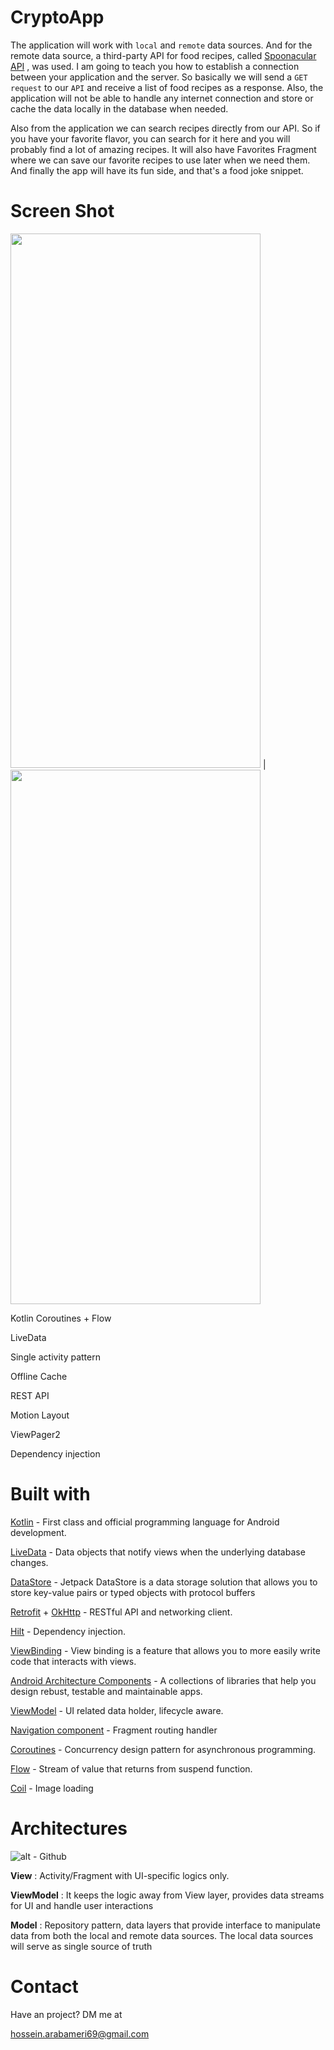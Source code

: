 
# CryptoApp
The application will work with `local` and `remote` data sources. And for the remote data source, a third-party API for food recipes, called [Spoonacular API](https://spoonacular.com/food-api) , was used. I am going to teach you how to establish a connection between your application and the server. So basically we will send a `GET request` to our `API`  and receive a list of food recipes as a response. Also, the application will not be able to handle any internet connection and store or cache the data locally in the database when needed.

Also from the application we can search recipes directly from our API. So if you have your favorite flavor, you can search for it here and you will probably find a lot of amazing recipes. It will also have Favorites Fragment where we can save our favorite recipes to use later when we need them. And finally the app will have its fun side, and that's a food joke snippet.
# Screen Shot
<img src="https://github.com/user-attachments/assets/d4d6c48f-b03a-4723-b766-b4b86fa82c2b" data-canonical-src="https://gyazo.com/eb5c5741b6a9a16c692170a41a49c858.png" width="400" height="855" /> | <img src="https://github.com/user-attachments/assets/9215a10d-3942-48d4-84f2-42e58547a665" data-canonical-src="https://gyazo.com/eb5c5741b6a9a16c692170a41a49c858.png" width="400" height="855" />

Kotlin Coroutines + Flow

LiveData

Single activity pattern

Offline Cache

REST API

Motion Layout

ViewPager2



Dependency injection

# Built with
[Kotlin](https://kotlinlang.org/) - First class and official programming language for Android development.

[LiveData](https://developer.android.com/topic/libraries/architecture/livedata) - Data objects that notify views when the underlying database changes.

[DataStore](https://developer.android.com/topic/libraries/architecture/datastore) - Jetpack DataStore is a data storage solution that allows you to store key-value pairs or typed objects with protocol buffers

[Retrofit](https://square.github.io/retrofit/) + [OkHttp](https://square.github.io/okhttp/) - RESTful API and networking client.

[Hilt](https://dagger.dev/hilt/)  - Dependency injection.

[ViewBinding](https://developer.android.com/topic/libraries/view-binding)  - View binding is a feature that allows you to more easily write code that interacts with views.

[Android Architecture Components](https://developer.android.com/topic/libraries/architecture)  - A collections of libraries that help you design rebust, testable and maintainable apps.

[ViewModel](https://developer.android.com/reference/androidx/lifecycle/ViewModel)  - UI related data holder, lifecycle aware.

[Navigation component](https://developer.android.com/guide/navigation)  -  Fragment routing handler

[Coroutines](https://developer.android.com/kotlin/coroutines) - Concurrency design pattern for asynchronous programming.

[Flow](https://developer.android.com/kotlin/flow) - Stream of value that returns from suspend function.

[Coil](https://github.com/coil-kt/coil) - Image loading

# Architectures
![alt - Github](https://raw.githubusercontent.com/amitshekhariitbhu/MVVM-Architecture-Android/master/assets/mvvm-arch.png)

**View** : Activity/Fragment with UI-specific logics only.

**ViewModel** : It keeps the logic away from View layer, provides data streams for UI and handle user interactions

**Model** :  Repository pattern, data layers that provide interface to manipulate data from both the local and remote data sources. The local data sources will serve as single source of truth

# Contact
Have an project? DM me at

hossein.arabameri69@gmail.com
